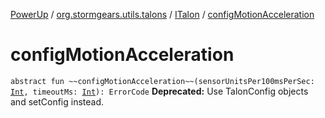 [PowerUp](../../index.md) / [org.stormgears.utils.talons](../index.md) / [ITalon](index.md) / [configMotionAcceleration](./config-motion-acceleration.md)

# configMotionAcceleration

`abstract fun ~~configMotionAcceleration~~(sensorUnitsPer100msPerSec: `[`Int`](https://kotlinlang.org/api/latest/jvm/stdlib/kotlin/-int/index.html)`, timeoutMs: `[`Int`](https://kotlinlang.org/api/latest/jvm/stdlib/kotlin/-int/index.html)`): ErrorCode`
**Deprecated:** Use TalonConfig objects and setConfig instead.


